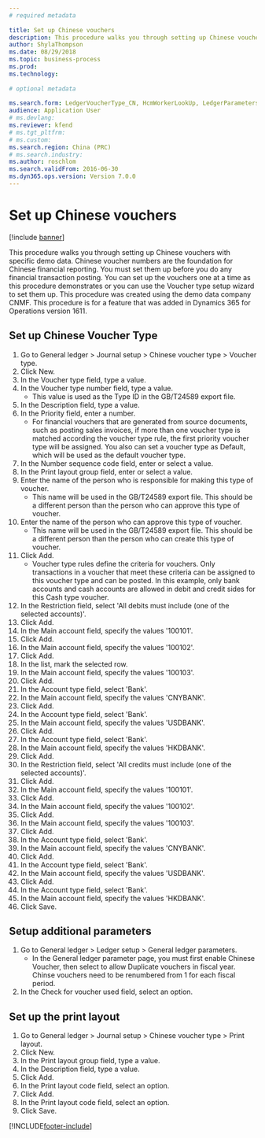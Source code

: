 ```yaml
--- 
# required metadata 
 
title: Set up Chinese vouchers
description: This procedure walks you through setting up Chinese vouchers with specific demo data. 
author: ShylaThompson
ms.date: 08/29/2018
ms.topic: business-process 
ms.prod:  
ms.technology:  
 
# optional metadata 
 
ms.search.form: LedgerVoucherType_CN, HcmWorkerLookUp, LedgerParameters, LedgerPrintLayoutGroup_CN   
audience: Application User 
# ms.devlang:  
ms.reviewer: kfend
# ms.tgt_pltfrm:  
# ms.custom:  
ms.search.region: China (PRC)
# ms.search.industry: 
ms.author: roschlom
ms.search.validFrom: 2016-06-30 
ms.dyn365.ops.version: Version 7.0.0 
---
```

# Set up Chinese vouchers

[!include [banner](../../includes/banner.md)]

This procedure walks you through setting up Chinese vouchers with specific demo data.
Chinese voucher numbers are the foundation for Chinese financial reporting. You must set them up before you do any financial transaction posting. You can set up the vouchers one at a time as this procedure demonstrates or you can use the Voucher type setup wizard to set them up.
This procedure was created using the demo data company CNMF. This procedure is for a feature that was added in Dynamics 365 for Operations version 1611.


## Set up Chinese Voucher Type
1. Go to General ledger > Journal setup > Chinese voucher type > Voucher type.
2. Click New.
3. In the Voucher type field, type a value.
4. In the Voucher type number field, type a value.
    * This value is used as the Type ID in the GB/T24589 export file.  
5. In the Description field, type a value.
6. In the Priority field, enter a number.
    * For financial vouchers that are generated from source documents, such as posting sales invoices, if more than one voucher type is matched according the voucher type rule, the first priority voucher type will be assigned.  You also can set a voucher type as Default, which will be used as the default voucher type.  
7. In the Number sequence code field, enter or select a value.
8. In the Print layout group field, enter or select a value.
9. Enter the name of the person who is responsible for making this type of voucher.
    * This name will be used in the GB/T24589 export file. This should be a different person than the person who can approve this type of voucher.  
10. Enter the name of the person who can approve this type of voucher.
    * This name will be used in the GB/T24589 export file. This should be a different person than the person who can create this type of voucher.  
11. Click Add.
    * Voucher type rules define the criteria for vouchers. Only transactions in a voucher that meet these criteria can be assigned to this voucher type and can be posted. In this example, only bank accounts and cash accounts are allowed in debit and credit sides for this Cash type voucher.  
12. In the Restriction field, select 'All debits must include (one of the selected accounts)'.
13. Click Add.
14. In the Main account field, specify the values '100101'.
15. Click Add.
16. In the Main account field, specify the values '100102'.
17. Click Add.
18. In the list, mark the selected row.
19. In the Main account field, specify the values '100103'.
20. Click Add.
21. In the Account type field, select 'Bank'.
22. In the Main account field, specify the values 'CNYBANK'.
23. Click Add.
24. In the Account type field, select 'Bank'.
25. In the Main account field, specify the values 'USDBANK'.
26. Click Add.
27. In the Account type field, select 'Bank'.
28. In the Main account field, specify the values 'HKDBANK'.
29. Click Add.
30. In the Restriction field, select 'All credits must include (one of the selected accounts)'.
31. Click Add.
32. In the Main account field, specify the values '100101'.
33. Click Add.
34. In the Main account field, specify the values '100102'.
35. Click Add.
36. In the Main account field, specify the values '100103'.
37. Click Add.
38. In the Account type field, select 'Bank'.
39. In the Main account field, specify the values 'CNYBANK'.
40. Click Add.
41. In the Account type field, select 'Bank'.
42. In the Main account field, specify the values 'USDBANK'.
43. Click Add.
44. In the Account type field, select 'Bank'.
45. In the Main account field, specify the values 'HKDBANK'.
46. Click Save.

## Setup additional parameters
1. Go to General ledger > Ledger setup > General ledger parameters.
    * In the General ledger parameter page, you must first enable Chinese Voucher, then select to allow Duplicate vouchers in fiscal year. Chinse vouchers need to be renumbered from 1 for each fiscal period.  
2. In the Check for voucher used field, select an option.

## Set up the print layout
1. Go to General ledger > Journal setup > Chinese voucher type > Print layout.
2. Click New.
3. In the Print layout group field, type a value.
4. In the Description field, type a value.
5. Click Add.
6. In the Print layout code field, select an option.
7. Click Add.
8. In the Print layout code field, select an option.
9. Click Save.



[!INCLUDE[footer-include](../../../includes/footer-banner.md)]